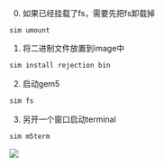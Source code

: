 0. 如果已经挂载了fs，需要先把fs卸载掉
```
sim umount
```
1. 将二进制文件放置到image中
```bash
sim install rejection bin
```
2. 启动gem5
```bash
sim fs
```
3. 另开一个窗口启动terminal
```bash
sim m5term
```

![](./images/1.png)